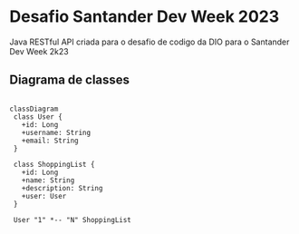 # Desafio Santander Dev Week 2023
Java RESTful API criada para o desafio de codigo da DIO para o Santander Dev Week 2k23

## Diagrama de classes
 ``` mermaid

classDiagram
  class User {
    +id: Long
    +username: String    
    +email: String
  }

  class ShoppingList {
    +id: Long
    +name: String
    +description: String
    +user: User
  }

  User "1" *-- "N" ShoppingList

```


